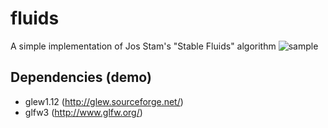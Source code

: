 # fluids #
A simple implementation of Jos Stam's "Stable Fluids" algorithm
![sample](https://github.com/aiwl/fluids/blob/master/images/sample.gif)
## Dependencies (demo) ##
- glew1.12 (http://glew.sourceforge.net/)
- glfw3 (http://www.glfw.org/)
